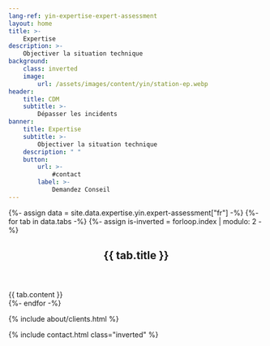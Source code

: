 ```yaml
---
lang-ref: yin-expertise-expert-assessment
layout: home
title: >-
    Expertise
description: >-
    Objectiver la situation technique
background:
    class: inverted
    image:
        url: /assets/images/content/yin/station-ep.webp
header:
    title: CDM
    subtitle: >-
        Dépasser les incidents
banner:
    title: Expertise
    subtitle: >-
        Objectiver la situation technique
    description: " "
    button:
        url: >-
            #contact
        label: >-
            Demandez Conseil
---
```


{%- assign data = site.data.expertise.yin.expert-assessment["fr"] -%}
{%- for tab in data.tabs -%}
{%- assign is-inverted = forloop.index | modulo: 2 -%}
<section id="{{ tab.id }}" {% if is-inverted == 0 %}class="inverted"{% endif %}>
    <header class="major">
        <h2>{{ tab.title }}</h2>
    </header>
    {{ tab.content }}
</section>
{%- endfor -%}

{% include about/clients.html %}

{% include contact.html class="inverted" %}
